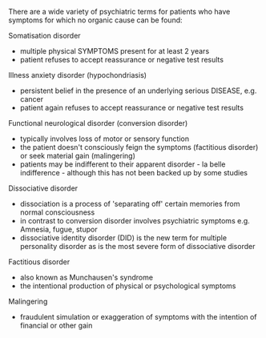 There are a wide variety of psychiatric terms for patients who have symptoms for which no organic cause can be found:  
  
Somatisation disorder  
* multiple physical SYMPTOMS present for at least 2 years
* patient refuses to accept reassurance or negative test results

  
Illness anxiety disorder (hypochondriasis)  
* persistent belief in the presence of an underlying serious DISEASE, e.g. cancer
* patient again refuses to accept reassurance or negative test results

  
Functional neurological disorder (conversion disorder)  
* typically involves loss of motor or sensory function
* the patient doesn't consciously feign the symptoms (factitious disorder) or seek material gain (malingering)
* patients may be indifferent to their apparent disorder \- la belle indifference \- although this has not been backed up by some studies

  
Dissociative disorder  
* dissociation is a process of 'separating off' certain memories from normal consciousness
* in contrast to conversion disorder involves psychiatric symptoms e.g. Amnesia, fugue, stupor
* dissociative identity disorder (DID) is the new term for multiple personality disorder as is the most severe form of dissociative disorder

  
Factitious disorder  
* also known as Munchausen's syndrome
* the intentional production of physical or psychological symptoms

  
Malingering  
* fraudulent simulation or exaggeration of symptoms with the intention of financial or other gain
